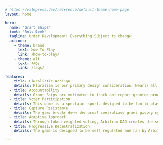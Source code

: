 ```yaml
---
# https://vitepress.dev/reference/default-theme-home-page
layout: home

hero:
  name: "Grant Ships"
  text: "Rule Book"
  tagline: Under Development! Everything Subject to change!
  actions:
    - theme: brand
      text: How To Play
      link: /how-to-play/
    - theme: alt
      text: FAQs
      link: /faqs/

features:
  - title: Pluralistic Desisgn
    details: Pluralism is our primary design consideration. Nearly all of the coordination, creativity, and decision-making is left up to the individual Grant Ships.
  - title: Accountability
    details: Grant Ships are motivated to track and report grantee progress, while grantees are encouraged to show results and progress for additional future funding.
  - title: Voter Participation
    details: This game is a spectator sport, designed to be fun to play and watch. This is necessary to ensure the ecosystem stays involved and provides the right incentives and signals.
  - title: Capture Resistance
    details: The game breaks down the usual centralized grant-giving system, spreading authority and accountability across Grant Ships, Facilitators, and voters, ensuring mutual oversight.
  - title: Adaptive Approach
    details: Through token-weighted voting, Arbitrum DAO creates the selective pressure that forces Grant Ships to evolve. As Arbitrum evolves, so will its grants program.
  - title: Progressive Decentralization
    details: The game is designed to be self regulated and ran by Arbitrum DAO as the seasons progress.

---
```


